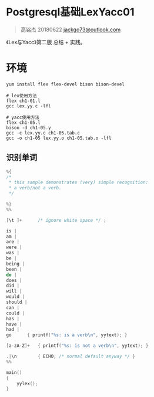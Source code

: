 # Postgresql基础LexYacc01

>高铭杰  20180622  jackgo73@outlook.com

《Lex与Yacc》第二版 总结 + 实践。

# 环境

```
yum install flex flex-devel bison bison-devel

# lex使用方法
flex ch1-01.l
gcc lex.yy.c -lfl

# yacc使用方法
flex ch1-05.l
bison -d ch1-05.y
gcc -c lex.yy.c ch1-05.tab.c
gcc -o ch1-05 lex.yy.o ch1-05.tab.o -lfl
```

## 识别单词

```c
%{
/*
 * this sample demonstrates (very) simple recognition:
 * a verb/not a verb.
 */

%}
%%

[\t ]+		/* ignore white space */ ;

is |
am |
are |
were |
was |
be |
being |
been |
do |
does |
did |
will |
would |
should |
can |
could |
has |
have |
had |
go		{ printf("%s: is a verb\n", yytext); }

[a-zA-Z]+ 	{ printf("%s: is not a verb\n", yytext); }

.|\n		{ ECHO; /* normal default anyway */ }
%%

main()
{
	yylex();
}
```

